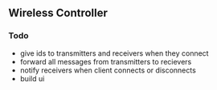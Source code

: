 ## Wireless Controller

### Todo

- give ids to transmitters and receivers when they connect
- forward all messages from transmitters to recievers
- notify receivers when client connects or disconnects 
- build ui